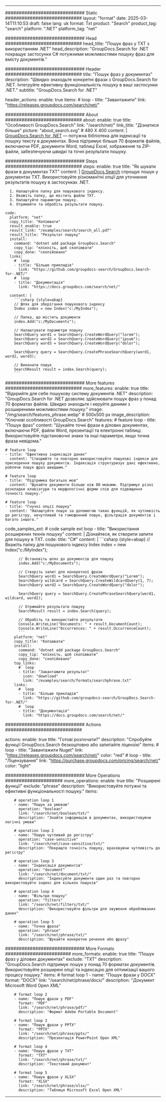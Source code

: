 
---
############################# Static ############################
layout: "format"
date:  2025-03-14T11:10:53
draft: false
lang: uk
format: Txt
product: "Search"
product_tag: "search"
platform: ".NET"
platform_tag: "net"

############################# Head ############################
head_title: "Пошук фраз у TXT з використанням .NET"
head_description: "GroupDocs.Search for .NET покращує застосунки C# потужними можливостями пошуку фраз для вмісту документів."

############################# Header ############################
title: "Пошук фраз у документах" 
description: "Швидко знаходьте конкретні фрази з GroupDocs.Search for .NET. Інтегруйте ефективну функціональність пошуку в ваші застосунки .NET."
subtitle: "GroupDocs.Search for .NET" 

header_actions:
  enable: true
  items:
    #  loop
    - title: "Завантажити"
      link: "https://releases.groupdocs.com/search/net/"
      
############################# About ############################
about:
    enable: true
    title: "Особливості GroupDocs.Search"
    link: "/search/net/"
    link_title: "Дізнатися більше"
    picture: "about_search.svg" # 480 X 400
    content: |
       [GroupDocs.Search for .NET](/search/net/) — потужна бібліотека для індексації та пошуку тексту в документах. Вона підтримує більше 70 форматів файлів, включаючи PDF, документи Word, таблиці Excel, зображення та ZIP-файли, забезпечуючи швидкі та точні результати пошуку.

############################# Steps ############################
steps:
    enable: true
    title: "Як шукати фрази в документах TXT"
    content: |
      [GroupDocs.Search](/search/net/) спрощує пошук у документах TXT. Використовуйте різноманітні опції для уточнення результатів пошуку в застосунках .NET.
      
      1. Налаштуйте папку для пошукового індексу.
      2. Вкажіть папку, що містить файли TXT.
      3. Налаштуйте параметри пошуку.
      4. Отримайте та обробіть результати пошуку.
   
    code:
      platform: "net"
      copy_title: "Копіювати"
      result_enable: true
      result_link: "/examples/search/search_all.pdf"
      result_title: "Результат пошуку"
      install:
        command: "dotnet add package GroupDocs.Search"
        copy_tip: "клікніть, щоб скопіювати"
        copy_done: "скопійовано"
      links:
        #  loop
        - title: "Більше прикладів"
          link: "https://github.com/groupdocs-search/GroupDocs.Search-for-.NET/"
        #  loop
        - title: "Документація"
          link: "https://docs.groupdocs.com/search/net/"
          
      content: |
        ```csharp {style=abap}
        // Шлях для зберігання пошукового індексу
        Index index = new Index("c:/MyIndex");

        // Папка, що містить документи
        index.Add("c:/MyDocuments");

        // Налаштувати параметри пошуку
        SearchQuery word1 = SearchQuery.CreateWordQuery("lorem");
        SearchQuery word2 = SearchQuery.CreateWordQuery("ipsum");
        SearchQuery word3 = SearchQuery.CreateWordQuery("dolor");

        SearchQuery query = SearchQuery.CreatePhraseSearchQuery(word1, word2, word3);

        // Виконати пошук
        SearchResult result = index.Search(query);
        ```            

############################# More features ############################
more_features:
  enable: true
  title: "Відкрийте для себе пошукову систему документів .NET"
  description: "GroupDocs.Search for .NET дозволяє здійснювати пошук фраз у понад 70 форматах файлів. Швидко знаходьте і керуйте даними з розширеними можливостями пошуку."
  image: "/img/search/features_phrase.webp" # 500x500 px
  image_description: "Ключові особливості GroupDocs.Search"
  features:
    # feature loop
    - title: "Пошук фраз"
      content: "Шукайте точні фрази в ділових документах, включаючи PDF, файли Word, презентації та електронні таблиці. Використовуйте підстановочні знаки та інші параметри, якщо точна фраза невідома."

    # feature loop
    - title: "Ефективна індексація даних"
      content: "Створюйте та повторно використовуйте пошукові індекси для прискорення пошуку документів. Індексація структуризує дані ефективно, роблячи пошук фраз швидшим."

    # feature loop
    - title: "Підтримка багатьох мов"
      content: "Шукайте документи більше ніж 80 мовами. Підтримує різні розкладки клавіатури та морфологічні форми слів для підвищення точності пошуку."

    # feature loop
    - title: "Гнучкі опції пошуку"
      content: "Налаштуйте пошук за допомогою таких функцій, як чутливість до регістру, нечутливий та гомофонний пошук, фільтрація документів і багато іншого."
      
  code_samples_ext:
    # code sample ext loop
    - title: "Використання розширених технік пошуку"
      content: |
        Дізнайтеся, як створити запити для пошуку в TXT.
      code:
        title: "C#"
        content: |
          ```csharp {style=abap}
          // Вкажіть папку для пошукового індексу
          Index index = new Index("c:/MyIndex");
              
          // Встановіть шлях до документів для пошуку
          index.Add("c:/MyDocuments");

          // Створіть запит для конкретної фрази
          SearchQuery word1 = SearchQuery.CreateWordQuery("Lorem");
          SearchQuery wildcard = SearchQuery.CreateWildcardQuery(1, 7);
          SearchQuery word2 = SearchQuery.CreateWordQuery("dolor");

          SearchQuery query = SearchQuery.CreatePhraseSearchQuery(word1, wildcard, word2);

          // Отримайте результати пошуку
          SearchResult result = index.Search(query);
          
          // Обробіть та використайте результати
          Console.WriteLine("Documents: " + result.DocumentCount);
          Console.WriteLine("Occurrences: " + result.OccurrenceCount);
          ```
        platform: "net"
        copy_title: "Копіювати"
        install:
          command: "dotnet add package GroupDocs.Search"
          copy_tip: "клікніть, щоб скопіювати"
          copy_done: "скопійовано"
        top_links:
          #  loop
          - title: "Завантажити результат"
            icon: "download"
            link: "/examples/search/formats/searchphrase.txt"
        links:
          #  loop
          - title: "Більше прикладів"
            link: "https://github.com/groupdocs-search/GroupDocs.Search-for-.NET/"
          #  loop
          - title: "Документація"
            link: "https://docs.groupdocs.com/search/net/"
            

            


############################# Actions ############################

actions:
  enable: true
  title: "Готові розпочати?"
  description: "Спробуйте функції GroupDocs.Search безкоштовно або запитайте ліцензію"
  items:
    #  loop
    - title: "Завантажити Nuget"
      link: "https://releases.groupdocs.com/search/net/"
      color: "red"
        #  loop
    - title: "Ліцензування"
      link: "https://purchase.groupdocs.com/pricing/search/net/"
      color: "light"


############################# More Operations #####################
more_operations:
    enable: true
    title: "Розширені функції"
    exclude: "phrase"
    description: "Використовуйте потужні та ефективні функціональності пошуку."
    items: 
          
        # operation loop 1
        - name: "Пошук за умовою"
          operation: "boolean"
          link: "/search/net/boolean/txt/"
          description: "Знайти інформацію в документах, використовуючи логічні умови"

        # operation loop 2
        - name: "Пошук чутливий до регістру"
          operation: "case-sensitive"
          link: "/search/net/case-sensitive/txt/"
          description: "Покращте точність пошуку, враховуючи чутливість до регістру"

        # operation loop 3
        - name: "Індексація документів"
          operation: "document"
          link: "/search/net/document/txt/"
          description: "Індексуйте документи один раз та повторно використовуйте індекс для кількох пошуків"

        # operation loop 4
        - name: "Фільтри пошуку"
          operation: "filters"
          link: "/search/net/filters/txt/"
          description: "Використовуйте фільтри для звуження оброблюваних даних"

        # operation loop 5
        - name: "Точна фраза"
          operation: "phrase"
          link: "/search/net/phrase/txt/"
          description: "Шукайте конкретне речення або фразу"
          
        
          
############################# More Formats ########################
more_formats:
    enable: true
    title: "Пошук фраз у ділових документах"
    exclude: "TXT"
    description: "GroupDocs.Search підтримує пошук у понад 70 форматах документів. Використовуйте розширені опції та індексацію для оптимізації вашого процесу пошуку."
    items: 
        # format loop 1
        - name: "Пошук фрази у DOCX"
          format: "DOCX"
          link: "/search/net/phrase/docx/"
          description: "Документ Microsoft Word Open XML"
          
        # format loop 2
        - name: "Пошук фрази у PDF"
          format: "PDF"
          link: "/search/net/phrase/pdf/"
          description: "Формат Adobe Portable Document"
          
        # format loop 3
        - name: "Пошук фрази у PPTX"
          format: "PPTX"
          link: "/search/net/phrase/pptx/"
          description: "Презентація PowerPoint Open XML"

        # format loop 4
        - name: "Пошук фрази у TXT"
          format: "TXT"
          link: "/search/net/phrase/txt/"
          description: "Текстовий документ"
          
        # format loop 5
        - name: "Пошук фрази у XLSX"
          format: "XLSX"
          link: "/search/net/phrase/xlsx/"
          description: "Таблиця Microsoft Excel Open XML"
  

---